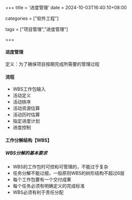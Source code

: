 +++
title = '进度管理'
date = 2024-10-03T16:40:10+08:00

categories = ["软件工程"]

tags = ["项目管理","进度管理"]

+++



#### 进度管理

 定义：为了确保项目按期完成所需要的管理过程



#### 流程

- WBS工作包输入
- 活动定义
- 活动排序
- 活动资源估算
- 活动历时估算
- 指定进度计划
- 进度控制







#### 工作分解结构【WBS】

##### WBS分解的基本要求

- WBS的工作包时可控和可管理的，不能过于复杂
- 任务分解不能过细，一般原则WBS的树形结构不超过6层
- 每个工作包要有一个交付成果
- 每个任务必须有明确定义的完成标准
- WBS必须有利于责任分配
